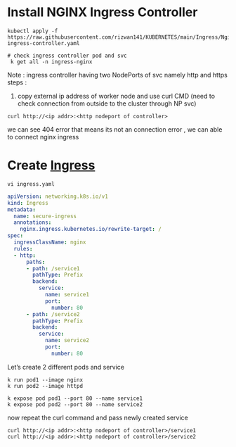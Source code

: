# Install NGINX Ingress Controller 
```
kubectl apply -f https://raw.githubusercontent.com/rizwan141/KUBERNETES/main/Ingress/Nginx_Install/nginx-ingress-controller.yaml
```
```
# check ingress controller pod and svc
 k get all -n ingress-nginx 
 ```
 Note : ingress controller having two NodePorts of svc namely http and https
steps :
1. copy external ip address of worker node and use curl CMD (need to check connection from outside to the cluster through NP svc)
```
curl http://<ip addr>:<http nodeport of controller>
```
we can see 404 error that means its not an connection error , we can able to connect nginx ingress

# Create <a href="https://kubernetes.io/docs/concepts/services-networking/ingress/">Ingress</a> 
```
vi ingress.yaml
```

```yml
apiVersion: networking.k8s.io/v1
kind: Ingress
metadata:
  name: secure-ingress
  annotations:
    nginx.ingress.kubernetes.io/rewrite-target: /
spec:
  ingressClassName: nginx
  rules:
  - http:
      paths:
      - path: /service1
        pathType: Prefix
        backend:
          service:
            name: service1
            port:
              number: 80
      - path: /service2
        pathType: Prefix
        backend:
          service:
            name: service2
            port:
              number: 80        
```              

Let’s create 2 different pods and service 

```
k run pod1 --image nginx
k run pod2 --image httpd
```
```
k expose pod pod1 --port 80 --name service1
k expose pod pod2 --port 80 --name service2
```

now repeat the curl command and pass newly created service 
```
curl http://<ip addr>:<http nodeport of controller>/service1
curl http://<ip addr>:<http nodeport of controller>/service2
```
